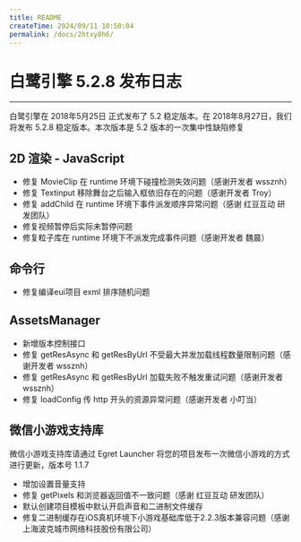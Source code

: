 ```yaml
---
title: README
createTime: 2024/09/11 10:50:04
permalink: /docs/2htxy8h6/
---
```

# 白鹭引擎 5.2.8 发布日志

---

白鹭引擎在 2018年5月25日 正式发布了 5.2 稳定版本。在 2018年8月27日，我们将发布 5.2.8 稳定版本。本次版本是 5.2 版本的一次集中性缺陷修复

## 2D 渲染 - JavaScript

* 修复 MovieClip 在 runtime 环境下碰撞检测失效问题（感谢开发者 wssznh）
* 修复 Textinput 移除舞台之后输入框依旧存在的问题（感谢开发者 Troy）
* 修复 addChild 在 runtime 环境下事件派发顺序异常问题（感谢 红豆互动 研发团队）
* 修复视频暂停后实际未暂停问题
* 修复粒子库在 runtime 环境下不派发完成事件问题（感谢开发者 魏晨）

## 命令行

* 修复编译eui项目 exml 排序随机问题

## AssetsManager

* 新增版本控制接口
* 修复 getResAsync 和 getResByUrl 不受最大并发加载线程数量限制问题（感谢开发者 wssznh）
* 修复 getResAsync 和 getResByUrl 加载失败不触发重试问题（感谢开发者 wssznh）
* 修复 loadConfig 传 http 开头的资源异常问题（感谢开发者 小叮当）

## 微信小游戏支持库

微信小游戏支持库请通过 Egret Launcher 将您的项目发布一次微信小游戏的方式进行更新，版本号 1.1.7

* 增加设置音量支持
* 修复 getPixels 和浏览器返回值不一致问题（感谢 红豆互动 研发团队）
* 默认创建项目模板中默认开启声音和二进制文件缓存
* 修复二进制缓存在iOS真机环境下小游戏基础库低于2.2.3版本兼容问题（感谢 上海波克城市网络科技股份有限公司）
